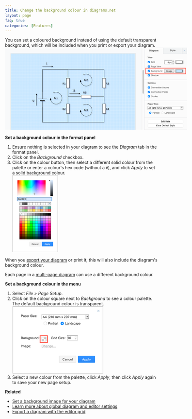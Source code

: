 ```yaml
---
title: Change the background colour in diagrams.net
layout: page
faq: true
categories: [Features]
---
```


You can set a coloured background instead of using the default transparent background, which will be  included when you print or export your diagram. 
<br /><img src="/assets/img/blog/diagram-tab-background.png" style="width=100%;max-width:600px;height:auto;" alt="Change how the grid is displayed on the drawing canvas in diagrams.net"> 

**Set a background colour in the format panel**
1. Ensure nothing is selected in your diagram to see the _Diagram_ tab in the format panel.
2. Click on the _Background_ checkbox. 
3. Click on the colour button, then select a different solid colour from the palette or enter a colour's hex code (without a ``#``), and click _Apply_ to set a solid background colour.
<br /><img src="/assets/img/blog/colour-picker.png" style="width=100%;max-width:150px;height:auto;" alt="Choose a new background colour for your diagram, then click Apply">

When you [export your diagram](/doc/faq/export-diagram.html) or print it, this will also include the diagram's background colour.

Each page in a [multi-page diagram](/blog/multiple-page-diagrams.html) can use a different background colour.

**Set a background colour in the menu**
1. Select _File > Page Setup_.
2. Click on the colour square next to _Background_ to see a colour palette. The default background colour is transparent.
<br /><img src="/assets/img/blog/page-setup-background-colour.png" style="width=100%;max-width:300px;height:auto;" alt="Change the background colour of a diagram via the Page Setup dialog">
3. Select a new colour from the palette, click _Apply_, then click _Apply_ again to save your new page setup.

**Related**

* [Set a background image for your diagram](/doc/faq/background-image.html)
* [Learn more about global diagram and editor settings](/doc/faq/diagram-options.html)
* [Export a diagram with the editor grid](/doc/faq/export-with-grid.html)